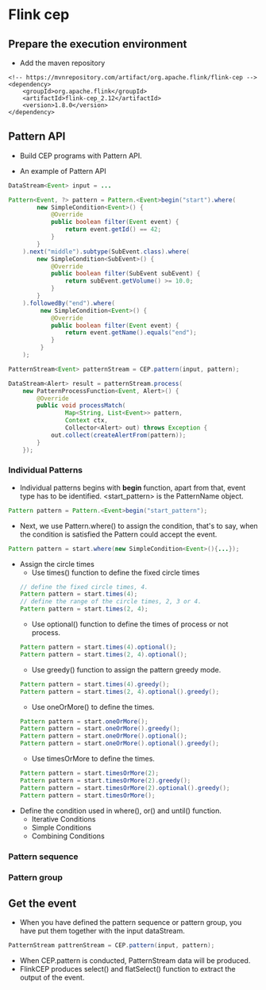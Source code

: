 # Flink cep
## Prepare the execution environment
* Add the maven repository
```
<!-- https://mvnrepository.com/artifact/org.apache.flink/flink-cep -->
<dependency>
    <groupId>org.apache.flink</groupId>
    <artifactId>flink-cep_2.12</artifactId>
    <version>1.8.0</version>
</dependency>
```
## Pattern API
* Build CEP programs with Pattern API.

* An example  of Pattern API
```java
DataStream<Event> input = ...

Pattern<Event, ?> pattern = Pattern.<Event>begin("start").where(
        new SimpleCondition<Event>() {
            @Override
            public boolean filter(Event event) {
                return event.getId() == 42;
            }
        }
    ).next("middle").subtype(SubEvent.class).where(
        new SimpleCondition<SubEvent>() {
            @Override
            public boolean filter(SubEvent subEvent) {
                return subEvent.getVolume() >= 10.0;
            }
        }
    ).followedBy("end").where(
         new SimpleCondition<Event>() {
            @Override
            public boolean filter(Event event) {
                return event.getName().equals("end");
            }
         }
    );

PatternStream<Event> patternStream = CEP.pattern(input, pattern);

DataStream<Alert> result = patternStream.process(
    new PatternProcessFunction<Event, Alert>() {
        @Override
        public void processMatch(
                Map<String, List<Event>> pattern,
                Context ctx,
                Collector<Alert> out) throws Exception {
            out.collect(createAlertFrom(pattern));
        }
    });
```
### Individual Patterns
* Individual patterns begins with **begin** function, apart from that, event type has to be identified. <start_pattern> is the PatternName object.
```java
Pattern pattern = Pattern.<Event>begin("start_pattern");
```
* Next, we use Pattern.where() to assign the condition, that's to say, when the condition is satisfied the Pattern could accept the event.
```java
Pattern pattern = start.where(new SimpleCondition<Event>(){...});
```
* Assign the circle times
    * Use times() function to define the fixed circle times
    ```java
    // define the fixed circle times, 4.
    Pattern pattern = start.times(4);
    // define the range of the circle times, 2, 3 or 4.
    Pattern pattern = start.times(2, 4);
    ```
    * Use optional() function to define the times of process or not process.
    ```java
    Pattern pattern = start.times(4).optional();
    Pattern pattern = start.times(2, 4).optional();
    ```
    * Use greedy() function to assign the pattern greedy mode.
    ```java
    Pattern pattern = start.times(4).greedy();
    Pattern pattern = start.times(2, 4).optional().greedy();
    ```
    * Use oneOrMore() to define the times.
    ```java
    Pattern pattern = start.oneOrMore();
    Pattern pattern = start.oneOrMore().greedy();
    Pattern pattern = start.oneOrMore().optional();
    Pattern pattern = start.oneOrMore().optional().greedy();
    ```
    * Use timesOrMore to define the times.
    ```java
    Pattern pattern = start.timesOrMore(2);
    Pattern pattern = start.timesOrMore(2).greedy();
    Pattern pattern = start.timesOrMore(2).optional().greedy();
    Pattern pattern = start.timesOrMore();
    ```
* Define the condition used in where(), or() and until() function.
    * Iterative Conditions
    * Simple Conditions
    * Combining Conditions
### Pattern sequence
### Pattern group
## Get the event
* When you have defined the pattern sequence or pattern group, you have put them together with the input dataStream.
```java
PatternStream pattrenStream = CEP.pattern(input, pattern);
```
* When CEP.pattern is conducted, PatternStream data will be produced. 
* FlinkCEP produces select() and flatSelect() function to extract the output of the event.